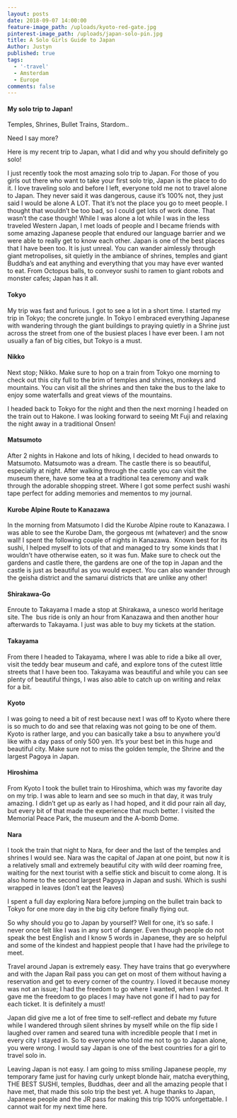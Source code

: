 ```yaml
---
layout: posts
date: 2018-09-07 14:00:00
feature-image_path: /uploads/kyoto-red-gate.jpg
pinterest-image_path: /uploads/japan-solo-pin.jpg
title: A Solo Girls Guide to Japan
Author: Justyn
published: true
tags:
  - '-travel'
  - Amsterdam
  - Europe
comments: false
---
```


#### My solo trip to Japan!

Temples, Shrines, Bullet Trains, Stardom..

Need I say more?

Here is my recent trip to Japan, what I did and why you should definitely go solo!

I just recently took the most amazing solo trip to Japan. For those of you girls out there who want to take your first solo trip, Japan is the place to do it. I love traveling solo and before I left, everyone told me not to travel alone to Japan. They never said it was dangerous, cause it’s 100% not, they just said I would be alone A LOT. That it’s not the place you go to meet people. I thought that wouldn’t be too bad, so I could get lots of work done. That wasn’t the case though! While I was alone a lot while I was in the less traveled Western Japan, I met loads of people and I became friends with some amazing Japanese people that endured our language barrier and we were able to really get to know each other. Japan is one of the best places that I have been too. It is just unreal. You can wander aimlessly through giant metropolises, sit quietly in the ambiance of shrines, temples and giant Buddha’s and eat anything and everything that you may have ever wanted to eat. From Octopus balls, to conveyor sushi to ramen to giant robots and monster cafes; Japan has it all. 

#### Tokyo

My trip was fast and furious. I got to see a lot in a short time. I started my trip in Tokyo; the concrete jungle. In Tokyo I embraced everything Japanese with wandering through the giant buildings to praying quietly in a Shrine just across the street from one of the busiest places I have ever been. I am not usually a fan of big cities, but Tokyo is a must.

#### Nikko

Next stop; Nikko. Make sure to hop on a train from Tokyo one morning to check out this city full to the brim of temples and shrines, monkeys and mountains. You can visit all the shrines and then take the bus to the lake to enjoy some waterfalls and great views of the mountains.

I headed back to Tokyo for the night and then the next morning I headed on the train out to Hakone. I was looking forward to seeing Mt Fuji and relaxing the night away in a traditional Onsen!

#### Matsumoto

After 2 nights in Hakone and lots of hiking, I decided to head onwards to Matsumoto. Matsumoto was a dream. The castle there is so beautiful, especially at night. After walking through the castle you can visit the museum there, have some tea at a traditional tea ceremony and walk through the adorable shopping street. Where I got some perfect sushi washi tape perfect for adding memories and mementos to my journal.

#### Kurobe Alpine Route to Kanazawa

In the morning from Matsumoto I did the Kurobe Alpine route to Kanazawa. I was able to see the Kurobe Dam, the gorgeous mt (whatever) and the snow wall! I spent the following couple of nights in Kanazawa.  Known best for its sushi, I helped myself to lots of that and managed to try some kinds that I wouldn’t have otherwise eaten, so it was fun. Make sure to check out the gardens and castle there, the gardens are one of the top in Japan and the castle is just as beautiful as you would expect. You can also wander through the geisha district and the samarui districts that are unlike any other!

#### Shirakawa-Go

Enroute to Takayama I made a stop at Shirakawa, a unesco world heritage site. The  bus ride is only an hour from Kanazawa and then another hour afterwards to Takayama. I just was able to buy my tickets at the station.

#### Takayama

From there I headed to Takayama, where I was able to ride a bike all over, visit the teddy bear museum and café, and explore tons of the cutest little streets that I have been too. Takayama was beautiful and while you can see plenty of beautiful things, I was also able to catch up on writing and relax for a bit.

#### Kyoto

I was going to need a bit of rest because next I was off to Kyoto where there is so much to do and see that relaxing was not going to be one of them. Kyoto is rather large, and you can basically take a bsu to anywhere you’d like with a day pass of only 500 yen. It’s your best bet in this huge and beautiful city. Make sure not to miss the golden temple, the Shrine and the largest Pagoya in Japan.

#### Hiroshima

From Kyoto I took the bullet train to Hiroshima, which was my favorite day on my trip. I was able to learn and see so much in that day, it was truly amazing. I didn’t get up as early as I had hoped, and it did pour rain all day, but every bit of that made the experience that much better. I visited the Memorial Peace Park, the museum and the A-bomb Dome.

#### Nara

I took the train that night to Nara, for deer and the last of the temples and shrines I would see. Nara was the capital of Japan at one point, but now it is a relatively small and extremely beautiful city with wild deer roaming free, waiting for the next tourist with a selfie stick and biscuit to come along. It is also home to the second largest Pagoya in Japan and sushi. Which is sushi wrapped in leaves (don’t eat the leaves)

I spent a full day exploring Nara before jumping on the bullet train back to Tokyo for one more day in the big city before finally flying out.

So why should you go to Japan by yourself? Well for one, it’s so safe. I never once felt like I was in any sort of danger. Even though people do not speak the best English and I know 5 words in Japanese, they are so helpful and some of the kindest and happiest people that I have had the privilege to meet.

Travel around Japan is extremely easy. They have trains that go everywhere and with the Japan Rail pass you can get on most of them without having a reservation and get to every corner of the country. I loved it because money was not an issue; I had the freedom to go where I wanted, when I wanted. It gave me the freedom to go places I may have not gone if I had to pay for each ticket. It is definitely a must!

Japan did give me a lot of free time to self-reflect and debate my future while I wandered through silent shrines by myself while on the flip side I laughed over ramen and seared tuna with incredible people that I met in every city I stayed in. So to everyone who told me not to go to Japan alone, you were wrong. I would say Japan is one of the best countries for a girl to travel solo in.

Leaving Japan is not easy. I am going to miss smiling Japanese people, my temporary fame just for having curly unkept blonde hair, matcha everything, THE BEST SUSHI, temples, Buddhas, deer and all the amazing people that I have met, that made this solo trip the best yet. A huge thanks to Japan, Japanese people and the JR pass for making this trip 100% unforgettable. I cannot wait for my next time here.
